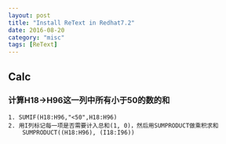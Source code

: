 ```yaml
---
layout: post
title: "Install ReText in Redhat7.2"
date: 2016-08-20
category: "misc" 
tags: [ReText]
---
```


## Calc

### 计算H18->H96这一列中所有小于50的数的和
    
    1. SUMIF(H18:H96,"<50",H18:H96)
    2. 用I列标记每一项是否需要计入总和(1, 0)，然后用SUMPRODUCT做乘积求和
        SUMPRODUCT((H18:H96), (I18:I96))

